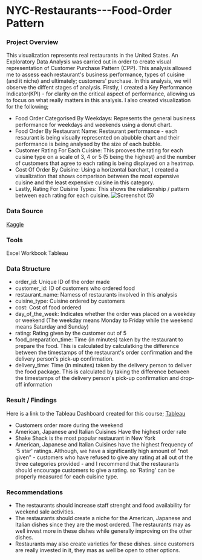 # NYC-Restaurants---Food-Order Pattern
### Project Overview
This visualization represents real restaurants in the United States. An Exploratory Data Analysis was carried out in order to create visual representation of Customer Purchase Pattern (CPP). This analysis allowed me to assess each restaurant's business performance, types of cuisine (and it niche) and ultimately; customers' purchase. In this analysis, we will observe the diffent stages of analysis. Firstly, I created a Key Performance Indicator(KPI) - for clarity on the critical aspect of performance, allowing us to focus on what really matters in this analysis. I also created visualization for the following;
- Food Order Categorised By Weekdays: Represents the general business performance for weekdays and weekends using a donut chart.
- Food Order By Restaurant Name: Restaurant performance - each resaurant is being visually represented on abubble chart and their performance is being analysed by the size of each bubble.
- Customer Rating For Each Cuisine: This prooves the rating for each cuisine type on a scale of 3, 4 or 5 (5 being the highest) and the number of customers that agree to each rating is being displayed on a heatmap.
- Cost Of Order By Cuisine: Using a horizontal barchart, I created a visualization that shows comparison between the most expensive cuisine and the least expensive cuisine in this category.
- Lastly, Rating For Cuisine Types: This shows the relationship / pattern between each rating for each cuisine.
![Screenshot (5)](https://github.com/NURATBASHIRU/NYC-Restaurants---Food-Order-Pattern/assets/167202411/d8e2050b-4895-4b81-b4a7-8d9bb9738786)

### Data Source
[Kaggle](https://www.kaggle.com/datasets/ahsan81/food-ordering-and-delivery-app-dataset)

### Tools
Excel Workbook
Tableau

### Data Structure
- order_id: Unique ID of the order made
- customer_id: ID of customers who ordered food
- restaurant_name: Namess of restaurants involved in this analysis
- cuisine_type: Cuisine ordered by customers
- cost: Cost of food ordered
- day_of_the_week: Indicates whether the order was placed on a weekday or weekend (The weekday means  Monday to Friday while the weekend means Saturday and Sunday)
- rating: Rating given by the customer out of 5
- food_preparation_time: Time (in minutes) taken by the restaurant to prepare the food. This is calculated by calculatking the difference between the timestamps of the restaurant's order confirmation and the delivery person's pick-up confirmation.
- delivery_time: Time (in minutes) taken by the delivery person to deliver the food package. This is calculated by taking the difference between the timestamps of the delivery person's pick-up confirmation and drop-off information
### Result / Findings
Here is a link to the Tableau Dashboard created for this course; [Tableau](https://public.tableau.com/views/RESTAURANTDATAANALYSIS/Dashboard2?:language=en-US&:sid=&:redirect=auth&:display_count=n&:origin=viz_share_link)
- Customers order more during the weekend
- American, Japanese and Italian Cuisines Have the highest order rate
- Shake Shack is the most popular restaurant in New York
- American, Japanese and Italian Cuisines have the highest frequency of '5 star' ratings. Although, we have a significantly high amount of "not given" - customers who have refused to give any rating at all out of the three categories provided - and I recommend that the restaurants should encourage customers to give a rating. so 'Rating' can be properly measured for each cuisine type.

### Recommendations
- The restaurants should increase staff strenght and food availability for weekend sale activities.
- The restaurants should create a niche for the American, Japanese and Italian dishes since they are the most ordered. The restaurants may as well invest more in these dishes while generally improving on the other dishes.
- Restaurants may also create varieties for these dishes. since customers are really invested in it, they mas as well be open to other options.
